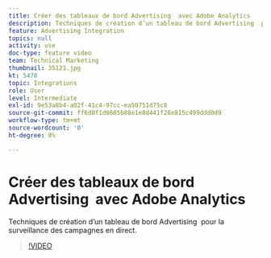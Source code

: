 ```yaml
---
title: Créer des tableaux de bord Advertising  avec Adobe Analytics
description: Techniques de création d’un tableau de bord Advertising  pour la surveillance des campagnes en direct.
feature: Advertising Integration
topics: null
activity: use
doc-type: feature video
team: Technical Marketing
thumbnail: 35121.jpg
kt: 5478
topic: Integrations
role: User
level: Intermediate
exl-id: 9e53a8b4-a02f-41c4-97cc-ea50751d75c8
source-git-commit: ff6d8f1d0605b88e1e8d441f28e815c499ddd0d9
workflow-type: tm+mt
source-wordcount: '0'
ht-degree: 0%

---
```


# Créer des tableaux de bord Advertising  avec Adobe Analytics

Techniques de création d’un tableau de bord Advertising  pour la surveillance des campagnes en direct.

>[!VIDEO](https://video.tv.adobe.com/v/35121/?quality=12&learn=on)
